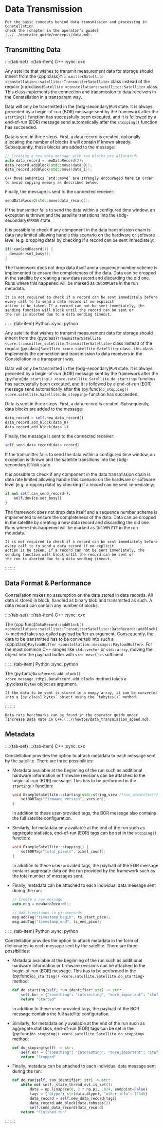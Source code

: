 # Data Transmission

```{seealso}
For the basic concepts behind data transmission and processing in Constellation
check the [chapter in the operator’s guide](../../operator_guide/concepts/data.md).
```

## Transmitting Data

::::{tab-set}
:::{tab-item} C++
:sync: cxx

Any satellite that wishes to transmit measurement data for storage should inherit from the
{cpp:class}`TransmitterSatellite <constellation::satellite::TransmitterSatellite>` class instead of the regular
{cpp:class}`Satellite <constellation::satellite::Satellite>` class.
This class implements the connection and transmission to data receivers in the Constellation in a transparent way.

Data will only be transmitted in the {bdg-secondary}`RUN` state. It is always preceded by a begin-of-run (BOR) message sent
by the framework after the `starting()` function has successfully been executed, and it is followed by a end-of-run (EOR)
message send automatically after the `stopping()` function has succeeded.

Data is sent in three steps. First, a data record is created, optionally allocating the number of blocks it will contain if
known already. Subsequently, these blocks are added to the message:

```cpp
// Creating a new data message with two blocks pre-allocated:
auto data_record = newDataRecord(2);
data_record.addBlock(std::move(data_0));
data_record.addBlock(std::move(data_1));
```

```{hint}
C++ Move semantics `std::move` are strongly encouraged here in order to avoid copying memory as described below.
```

Finally, the message is sent to the connected receiver:

```cpp
sendDataRecord(std::move(data_record));
```

If the transmitter fails to send the data within a configured time window, an exception is thrown and the satellite
transitions into the {bdg-secondary}`ERROR` state.

It is possible to check if any component in the data transmission chain is data rate limited allowing handle this scenario
on the hardware or software level (e.g. dropping data) by checking if a record can be sent immediately:

```cpp
if(!canSendRecord()) {
  device->set_busy();
}
```

The framework does not drop data itself and a sequence number scheme is implemented to ensure the completeness of the data.
Data can be dropped in the satellite by creating a new data record and discarding the old one. Runs where this happened will
be marked as `INCOMPLETE` in the run metadata.

```{note}
It is not required to check if a record can be sent immediately before every call to to send a data record if no explicit
action is be taken. If a record can not be sent immediately, the sending function will block until the record can be sent or
the run is aborted due to a data sending timeout.
```

:::
:::{tab-item} Python
:sync: python

Any satellite that wishes to transmit measurement data for storage should inherit from the
{py:class}`TransmitterSatellite <core.transmitter_satellite.TransmitterSatellite>` class instead of the regular
{py:class}`Satellite <core.satellite.Satellite>` class.
This class implements the connection and transmission to data receivers in the Constellation in a transparent way.

Data will only be transmitted in the {bdg-secondary}`RUN` state. It is always preceded by a begin-of-run (BOR) message sent
by the framework after the {py:func}`do_starting() <core.satellite.Satellite.do_starting>` function has successfully been
executed, and it is followed by a end-of-run (EOR) message send automatically after the
{py:func}`do_stopping() <core.satellite.Satellite.do_stopping>` function has succeeded.

Data is sent in three steps. First, a data record is created. Subsequently, data blocks are added to the message:

```python
data_record = self.new_data_record()
data_record.add_block(data_0)
data_record.add_block(data_1)
```

Finally, the message is sent to the connected receiver:

```python
self.send_data_record(data_record)
```

If the transmitter fails to send the data within a configured time window, an exception is thrown and the satellite
transitions into the {bdg-secondary}`ERROR` state.

It is possible to check if any component in the data transmission chain is data rate limited allowing handle this scenario
on the hardware or software level (e.g. dropping data) by checking if a record can be sent immediately::

```python
if not self.can_send_record():
    self.device.set_busy()
}
```

The framework does not drop data itself and a sequence number scheme is implemented to ensure the completeness of the data.
Data can be dropped in the satellite by creating a new data record and discarding the old one. Runs where this happened will
be marked as `INCOMPLETE` in the run metadata.

```{note}
It is not required to check if a record can be sent immediately before every call to to send a data record if no explicit
action is be taken. If a record can not be sent immediately, the sending function will block until the record can be sent or
the run is aborted due to a data sending timeout.
```

:::
::::

## Data Format & Performance

Constellation makes no assumption on the data stored in data records. All data is stored in block, handled as binary blob
and transmitted as such. A data record can contain any number of blocks.

::::{tab-set}
:::{tab-item} C++
:sync: cxx

The {cpp:func}`DataRecord::addBlock() <constellation::satellite::TransmitterSatellite::DataRecord::addBlock()>` method takes so-called payload buffer as argument.
Consequently, the data to be transmitted has to be converted into such a {cpp:class}`PayloadBuffer <constellation::message::PayloadBuffer>`.
For the most common C++ ranges like `std::vector` or `std::array`, moving the object into the payload buffer with `std::move()` is sufficient.

:::
:::{tab-item} Python
:sync: python

The {py:func}`DataRecord.add_block() <core.message.cdtp2.DataRecord.add_block>` method takes a {py:class}`bytes` object as argument.

```{tip}
If the data to be sent is stored in a numpy array, it can be converted into a {py:class}`bytes` object using the `tobytes()` method.
```

:::
::::

```{seealso}
Data rate benchmarks can be found in the operator guide under
[Increase Data Rate in C++](..//howtos/data_transmission_speed.md).
```

## Metadata

::::{tab-set}
:::{tab-item} C++
:sync: cxx

Constellation provides the option to attach metadata to each message sent by the satellite. There are three possibilities:

* Metadata available at the beginning of the run such as additional hardware information or firmware revisions can be attached
  to the begin-of-run (BOR) message. This has to be performed in the `starting()` function:

  ```cpp
  void ExampleSatellite::starting(std::string_view /*run_identifier*/) {
      setBORTag("firmware_version", version);
  }
  ```

  In addition to these user-provided tags, the BOR message also contains the full satellite configuration.

* Similarly, for metadata only available at the end of the run such as aggregate statistics, end-of-run (EOR) tags can be set
  in the `stopping()` function:

  ```cpp
  void ExampleSatellite::stopping() {
      setEORTag("total_pixels", pixel_count);
  }
  ```

  In addition to these user-provided tags, the payload of the EOR message contains aggregate data on the run provided by the
  framework such as the total number of messages sent.

* Finally, metadata can be attached to each individual data message sent during the run:

  ```cpp
  // Create a new message
  auto msg = newDataRecord();

  // Add timestamps in picoseconds
  msg.addTag("timestamp_begin", ts_start_pico);
  msg.addTag("timestamp_end", ts_end_pico);
  ```

:::
:::{tab-item} Python
:sync: python

Constellation provides the option to attach metadata in the form of dictionaries
to each message sent by the satellite. There are three possibilities:

* Metadata available at the beginning of the run such as additional hardware information or firmware revisions can be attached
  to the begin-of-run (BOR) message. This has to be performed in the {py:func}`do_starting() <core.satellite.Satellite.do_starting>` method:

  ```python
  def do_starting(self, run_identifier: str) -> str:
      self.bor = {"something": "interesting", "more_important": "stuff"}
      return "Started"
  ```

  In addition to these user-provided tags, the payload of the BOR message contains the full satellite configuration.

* Similarly, for metadata only available at the end of the run such as aggregate statistics, end-of-run (EOR) tags can be set
  in the {py:func}`do_stopping() <core.satellite.Satellite.do_stopping>` method:

  ```python
  def do_stoping(self) -> str:
      self.eor = {"something": "interesting", "more_important": "stuff"}
      return "Stopped"
  ```

* Finally, metadata can be attached to each individual data message sent during the run:

  ```python
  def do_run(self, run_identifier: str) -> str:
      while not self._state_thread_evt.is_set():
          data = np.linspace(0, 2 * np.pi, 1024, endpoint=False)
          tags = {"dtype": str(data.dtype), "other_info": 12345}
          data_record = self.new_data_record(tags)
          data_record.add_block(data.tobytes())
          self.send_data_record(data_record)
      return "Finished run"
   ```

:::
::::
